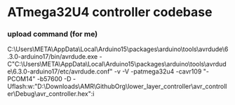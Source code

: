 # ATmega32U4 controller codebase

### upload command (for me)

C:\Users\META\AppData\Local\Arduino15\packages\arduino\tools\avrdude\6.3.0-arduino17/bin/avrdude.exe -C"C:\Users\META\AppData\Local\Arduino15\packages\arduino\tools\avrdude\6.3.0-arduino17/etc/avrdude.conf" -v -V -patmega32u4 -cavr109 "-PCOM14" -b57600 -D -Uflash:w:"D:\Downloads\AMR\GithubOrg\lower_layer_controller\avr_controller\Debug\avr_controller.hex":i
